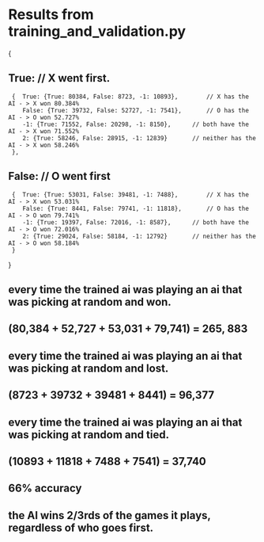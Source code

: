 # Results from training_and_validation.py
{
 ## True: 														// X went first.
	 {	True: {True: 80384, False: 8723, -1: 10893}, 		// X has the AI - > X won 80.384%
		False: {True: 39732, False: 52727, -1: 7541},		// O has the AI - > O won 52.727%
		-1: {True: 71552, False: 20298, -1: 8150},		// both have the AI - > X won 71.552%		
		2: {True: 58246, False: 28915, -1: 12839}		// neither has the AI - > X won 58.246%
	 },
## False: 														// O went first
	 {	True: {True: 53031, False: 39481, -1: 7488}, 		// X has the AI - > X won 53.031%
		False: {True: 8441, False: 79741, -1: 11818},		// O has the AI - > O won 79.741%
		-1: {True: 19397, False: 72016, -1: 8587},		// both have the AI - > O won 72.016%		
		2: {True: 29024, False: 58184, -1: 12792}		// neither has the AI - > O won 58.184%
	 }
}
## every time the trained ai was playing an ai that was picking at random and won.
## (80,384 + 52,727 + 53,031 + 79,741) = 265, 883
##
## every time the trained ai was playing an ai that was picking at random and lost.
## (8723 + 39732 + 39481 + 8441) = 96,377
##
## every time the trained ai was playing an ai that was picking at random and tied.
## (10893 + 11818 + 7488 + 7541) = 37,740
##
## 66% accuracy
## the AI wins 2/3rds of the games it plays, regardless of who goes first.
